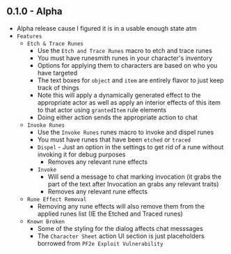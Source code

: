## 0.1.0 - Alpha

- Alpha release cause I figured it is in a usable enough state atm
- `Features`
  - `Etch & Trace Runes`
    - Use the `Etch and Trace Runes` macro to etch and trace runes
    - You must have runesmith runes in your character's inventory
    - Options for applying them to characters are based on who you have targeted
    - The text boxes for `object` and `item` are entirely flavor to just keep track of things
    - Note this will apply a dynamically generated effect to the appropriate actor as well as apply an interior effects of this item to that actor using `grantedItem` rule elements
    - Doing either action sends the appropriate action to chat
  - `Invoke Runes`
    - Use the `Invoke Runes` runes macro to invoke and dispel runes
    - You must have runes that have been `etched` or `traced`
    - `Dispel` - Just an option in the settings to get rid of a rune without invoking it for debug purposes
      - Removes any relevant rune effects
    - `Invoke`
      - Will send a message to chat marking invocation (it grabs the part of the text after Invocation an grabs any relevant traits)
      - Removes any relevant rune effects
  - `Rune Effect Removal`
    - Removing any rune effects will also remove them from the applied runes list (IE the Etched and Traced runes)
  - `Known Broken`
    - Some of the styling for the dialog affects chat messsages
    - The `Character Sheet` action UI section is just placeholders borrowed from `PF2e Exploit Vulnerability`
